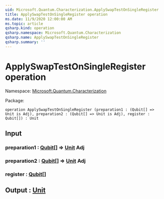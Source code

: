 ```yaml
---
uid: Microsoft.Quantum.Characterization.ApplySwapTestOnSingleRegister
title: ApplySwapTestOnSingleRegister operation
ms.date: 11/9/2020 12:00:00 AM
ms.topic: article
qsharp.kind: operation
qsharp.namespace: Microsoft.Quantum.Characterization
qsharp.name: ApplySwapTestOnSingleRegister
qsharp.summary: ''
---
```


# ApplySwapTestOnSingleRegister operation

Namespace: [Microsoft.Quantum.Characterization](xref:Microsoft.Quantum.Characterization)

Package: [](https://nuget.org/packages/)




```qsharp
operation ApplySwapTestOnSingleRegister (preparation1 : (Qubit[] => Unit is Adj), preparation2 : (Qubit[] => Unit is Adj), register : Qubit[]) : Unit
```


## Input

### preparation1 : [Qubit](xref:microsoft.quantum.lang-ref.qubit)[] => [Unit](xref:microsoft.quantum.lang-ref.unit) Adj




### preparation2 : [Qubit](xref:microsoft.quantum.lang-ref.qubit)[] => [Unit](xref:microsoft.quantum.lang-ref.unit) Adj




### register : [Qubit](xref:microsoft.quantum.lang-ref.qubit)[]





## Output : [Unit](xref:microsoft.quantum.lang-ref.unit)

